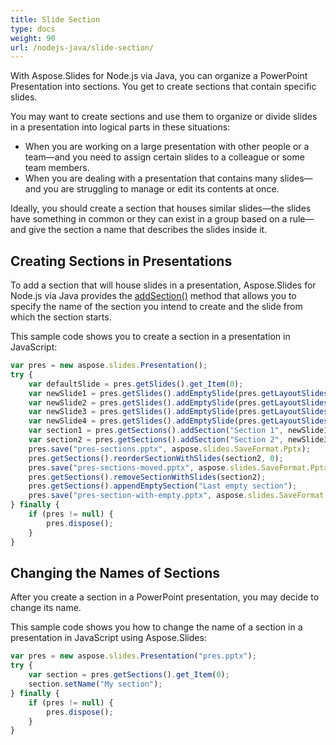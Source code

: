 ```yaml
---
title: Slide Section
type: docs
weight: 90
url: /nodejs-java/slide-section/
---
```


With Aspose.Slides for Node.js via Java, you can organize a PowerPoint Presentation into sections. You get to create sections that contain specific slides.

You may want to create sections and use them to organize or divide slides in a presentation into logical parts in these situations:

- When you are working on a large presentation with other people or a team—and you need to assign certain slides to a colleague or some team members. 
- When you are dealing with a presentation that contains many slides—and you are struggling to manage or edit its contents at once.

Ideally, you should create a section that houses similar slides—the slides have something in common or they can exist in a group based on a rule—and give the section a name that describes the slides inside it. 

## Creating Sections in Presentations

To add a section that will house slides in a presentation, Aspose.Slides for Node.js via Java provides the [addSection()](https://reference.aspose.com/slides/nodejs-java/aspose.slides/SectionCollection#addSection-java.lang.String-aspose.slides.ISlide-) method that allows you to specify the name of the section you intend to create and the slide from which the section starts.

This sample code shows you to create a section in a presentation in JavaScript:

```javascript
var pres = new aspose.slides.Presentation();
try {
    var defaultSlide = pres.getSlides().get_Item(0);
    var newSlide1 = pres.getSlides().addEmptySlide(pres.getLayoutSlides().get_Item(0));
    var newSlide2 = pres.getSlides().addEmptySlide(pres.getLayoutSlides().get_Item(0));
    var newSlide3 = pres.getSlides().addEmptySlide(pres.getLayoutSlides().get_Item(0));
    var newSlide4 = pres.getSlides().addEmptySlide(pres.getLayoutSlides().get_Item(0));
    var section1 = pres.getSections().addSection("Section 1", newSlide1);
    var section2 = pres.getSections().addSection("Section 2", newSlide3);// section1 will be ended at newSlide2 and after it section2 will start
    pres.save("pres-sections.pptx", aspose.slides.SaveFormat.Pptx);
    pres.getSections().reorderSectionWithSlides(section2, 0);
    pres.save("pres-sections-moved.pptx", aspose.slides.SaveFormat.Pptx);
    pres.getSections().removeSectionWithSlides(section2);
    pres.getSections().appendEmptySection("Last empty section");
    pres.save("pres-section-with-empty.pptx", aspose.slides.SaveFormat.Pptx);
} finally {
    if (pres != null) {
        pres.dispose();
    }
}
```

## Changing the Names of Sections

After you create a section in a PowerPoint presentation, you may decide to change its name. 

This sample code shows you how to change the name of a section in a presentation in JavaScript using Aspose.Slides:

```javascript
var pres = new aspose.slides.Presentation("pres.pptx");
try {
    var section = pres.getSections().get_Item(0);
    section.setName("My section");
} finally {
    if (pres != null) {
        pres.dispose();
    }
}
```



